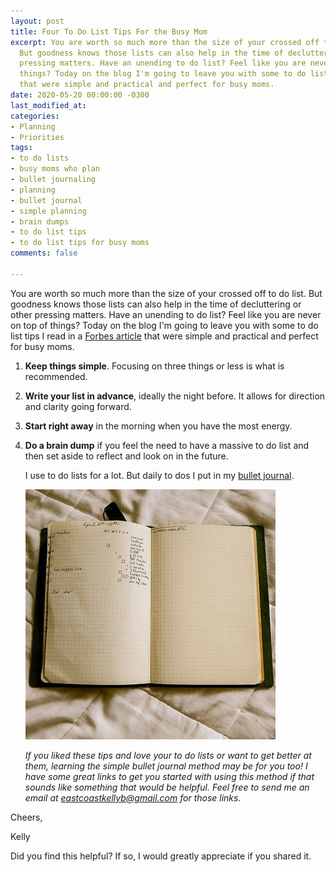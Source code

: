 ```yaml
---
layout: post
title: Four To Do List Tips For the Busy Mom
excerpt: You are worth so much more than the size of your crossed off to do list.
  But goodness knows those lists can also help in the time of decluttering or other
  pressing matters. Have an unending to do list? Feel like you are never on top of
  things? Today on the blog I'm going to leave you with some to do list tips I read
  that were simple and practical and perfect for busy moms.
date: 2020-05-20 00:00:00 -0300
last_modified_at: 
categories:
- Planning
- Priorities
tags:
- to do lists
- busy moms who plan
- bullet journaling
- planning
- bullet journal
- simple planning
- brain dumps
- to do list tips
- to do list tips for busy moms
comments: false

---
```

You are worth so much more than the size of your crossed off to do list. But goodness knows those lists can also help in the time of decluttering or other pressing matters. Have an unending to do list? Feel like you are never on top of things? Today on the blog I'm going to leave you with some to do list tips I read in a [Forbes article](https://www.forbes.com/sites/vanessaloder/2014/06/02/five-best-to-do-list-tips/#3e25cede651b) that were simple and practical and perfect for busy moms.

1. **Keep things simple**. Focusing on three things or less is what is recommended. 
2. **Write your list in advance**, ideally the night before. It allows for direction and clarity going forward. 
3. **Start right away** in the morning when you have the most energy. 
4. **Do a brain dump** if you feel the need to have a massive to do list and then set aside to reflect and look on in the future.   
      
    I use to do lists for a lot. But daily to dos I put in my [bullet journal](http://www.bulletjournal.com/).

   ![A picture of my daily planner bullet journal](/assets/img/bulletjournal.jpg "bulletjournal")  
    

   _If you liked these tips and love your to do lists or want to get better at them, learning the simple bullet journal method may be for you too! I have some great links to get you started with using this method if that sounds like something that would be helpful. Feel free to send me an email at eastcoastkellyb@gmail.com for those links._

Cheers,

Kelly

Did you find this helpful? If so, I would greatly appreciate if you shared it.

  
   
 